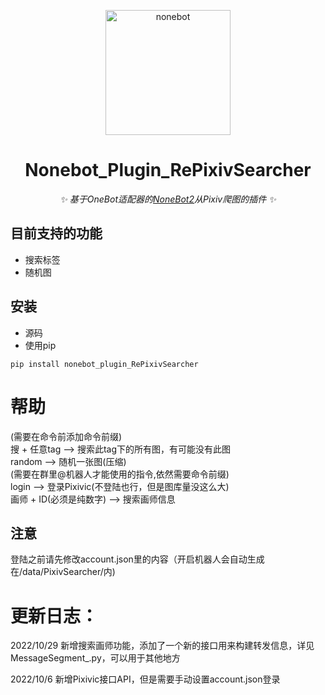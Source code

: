 <p align="center">
  <a href="https://v2.nonebot.dev/"><img src="https://v2.nonebot.dev/logo.png" width="200" height="200" alt="nonebot"></a>
</p>

<div align="center">
  
# Nonebot_Plugin_RePixivSearcher
  
_✨ 基于OneBot适配器的[NoneBot2](https://v2.nonebot.dev/)从Pixiv爬图的插件 ✨_
  
</div>

## 目前支持的功能

- 搜索标签
- 随机图

## 安装

- 源码
- 使用pip

```
pip install nonebot_plugin_RePixivSearcher
```

# 帮助  
(需要在命令前添加命令前缀)  
搜 + 任意tag ——> 搜索此tag下的所有图，有可能没有此图  
random ——> 随机一张图(压缩)  
(需要在群里@机器人才能使用的指令,依然需要命令前缀)  
login ——> 登录Pixivic(不登陆也行，但是图库量没这么大)  
画师 + ID(必须是纯数字) ——> 搜索画师信息
## 注意
登陆之前请先修改account.json里的内容（开启机器人会自动生成在/data/PixivSearcher/内)

# 更新日志：  
2022/10/29 新增搜索画师功能，添加了一个新的接口用来构建转发信息，详见MessageSegment_.py，可以用于其他地方  
  
2022/10/6 新增Pixivic接口API，但是需要手动设置account.json登录
